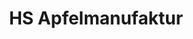 ---
title: "HS Apfelmanufaktur"
url: /ruesselsheim-am-main/hs-apfelmanufaktur/
shop: Spirituosen
---